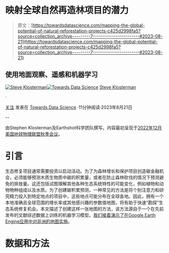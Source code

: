 # 映射全球自然再造林项目的潜力

> 原文：[https://towardsdatascience.com/mapping-the-global-potential-of-natural-reforestation-projects-c425d2998fa5?source=collection_archive---------7-----------------------#2023-08-21](https://towardsdatascience.com/mapping-the-global-potential-of-natural-reforestation-projects-c425d2998fa5?source=collection_archive---------7-----------------------#2023-08-21)

## 使用地面观察、遥感和机器学习

[](https://steve-klosterman.medium.com/?source=post_page-----c425d2998fa5--------------------------------)[![Steve Klosterman](../Images/4a7e2ebb41964275bac5f97372df36e3.png)](https://steve-klosterman.medium.com/?source=post_page-----c425d2998fa5--------------------------------)[](https://towardsdatascience.com/?source=post_page-----c425d2998fa5--------------------------------)[![Towards Data Science](../Images/a6ff2676ffcc0c7aad8aaf1d79379785.png)](https://towardsdatascience.com/?source=post_page-----c425d2998fa5--------------------------------) [Steve Klosterman](https://steve-klosterman.medium.com/?source=post_page-----c425d2998fa5--------------------------------)

·

[关注](https://medium.com/m/signin?actionUrl=https%3A%2F%2Fmedium.com%2F_%2Fsubscribe%2Fuser%2F20266e1c64db&operation=register&redirect=https%3A%2F%2Ftowardsdatascience.com%2Fmapping-the-global-potential-of-natural-reforestation-projects-c425d2998fa5&user=Steve+Klosterman&userId=20266e1c64db&source=post_page-20266e1c64db----c425d2998fa5---------------------post_header-----------) 发表在 [Towards Data Science](https://towardsdatascience.com/?source=post_page-----c425d2998fa5--------------------------------) ·11分钟阅读·2023年8月21日[](https://medium.com/m/signin?actionUrl=https%3A%2F%2Fmedium.com%2F_%2Fvote%2Ftowards-data-science%2Fc425d2998fa5&operation=register&redirect=https%3A%2F%2Ftowardsdatascience.com%2Fmapping-the-global-potential-of-natural-reforestation-projects-c425d2998fa5&user=Steve+Klosterman&userId=20266e1c64db&source=-----c425d2998fa5---------------------clap_footer-----------)

--

[](https://medium.com/m/signin?actionUrl=https%3A%2F%2Fmedium.com%2F_%2Fbookmark%2Fp%2Fc425d2998fa5&operation=register&redirect=https%3A%2F%2Ftowardsdatascience.com%2Fmapping-the-global-potential-of-natural-reforestation-projects-c425d2998fa5&source=-----c425d2998fa5---------------------bookmark_footer-----------)

由Stephen Klosterman及Earthshot科学团队撰写。内容最初呈现于[2022年12月美国地球物理联盟秋季会议](https://agu.confex.com/agu/fm22/meetingapp.cgi/Paper/1185690)。

# 引言

生态修复项目通常需要投资以启动活动。为了为森林增长和保护项目创造碳金融机会，必须能够预测木质生物质中碳的积累量，或者在防止森林砍伐的情况下预测避免的排放量。这还包括试图理解其他各种生态系统特性的可能变化，例如植物和动物物种组成以及水质。为了创建碳积累预测，一种常见的方法是将个别注意力和研究精力投入到特定地点的项目中，这些地点可能分布在全球各地。因此，拥有一个本地准确且全球范围的增长率或其他感兴趣的参数值地图，将有助于快速“勘探”生态系统修复机会。本文描述了创建这样一张地图的方法，该方法源自于一个在先前发布的文献综述数据上训练的机器学习模型。[我们接着演示了在Google Earth Engine应用中对非洲的地图实施](https://steve-klosterman.users.earthengine.app/view/africaglobalunrmodel)。

# 数据和方法
